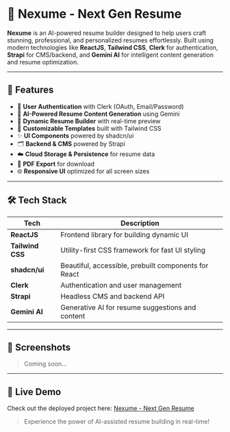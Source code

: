 # 🚀 Nexume - Next Gen Resume

**Nexume** is an AI-powered resume builder designed to help users craft stunning, professional, and personalized resumes effortlessly. Built using modern technologies like **ReactJS**, **Tailwind CSS**, **Clerk** for authentication, **Strapi** for CMS/backend, and **Gemini AI** for intelligent content generation and resume optimization.

---

## 🌟 Features

- 🔐 **User Authentication** with Clerk (OAuth, Email/Password)
- 🧠 **AI-Powered Resume Content Generation** using Gemini
- 🧾 **Dynamic Resume Builder** with real-time preview
- 🎨 **Customizable Templates** built with Tailwind CSS
- ✨ **UI Components** powered by shadcn/ui
- 🗂️ **Backend & CMS** powered by Strapi
- ☁️ **Cloud Storage & Persistence** for resume data
- 📄 **PDF Export** for download
- 🌐 **Responsive UI** optimized for all screen sizes

---

## 🛠️ Tech Stack

| Tech | Description |
|------|-------------|
| **ReactJS** | Frontend library for building dynamic UI |
| **Tailwind CSS** | Utility-first CSS framework for fast UI styling |
| **shadcn/ui** | Beautiful, accessible, prebuilt components for React |
| **Clerk** | Authentication and user management |
| **Strapi** | Headless CMS and backend API |
| **Gemini AI** | Generative AI for resume suggestions and content |

---

## 📸 Screenshots

> Coming soon...

---

## 🔗 Live Demo

Check out the deployed project here: [Nexume - Next Gen Resume](https://nexume-ai.vercel.app/)

> Experience the power of AI-assisted resume building in real-time!


